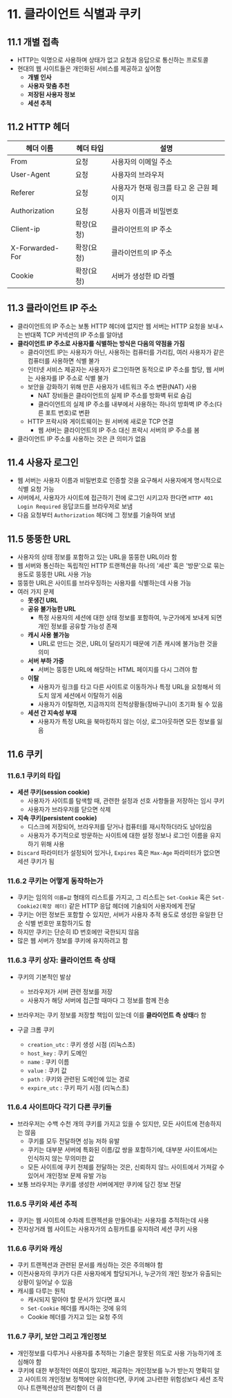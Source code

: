 # 11. 클라이언트 식별과 쿠키

## 11.1 개별 접촉

- HTTP는 익명으로 사용하며 상태가 없고 요청과 응답으로 통신하는 프로토콜
- 현대의 웹 사이트들은 개인화된 서비스를 제공하고 싶어함
  - **개별 인사**
  - **사용자 맞춤 추천**
  - **저장된 사용자 정보**
  - **세션 추적**

## 11.2 HTTP 헤더

| 헤더 이름       | 헤더 타입  | 설명                                     |
| --------------- | ---------- | ---------------------------------------- |
| From            | 요청       | 사용자의 이메일 주소                     |
| User-Agent      | 요청       | 사용자의 브라우저                        |
| Referer         | 요청       | 사용자가 현재 링크를 타고 온 근원 페이지 |
| Authorization   | 요청       | 사용자 이름과 비밀번호                   |
| Client-ip       | 확장(요청) | 클라이언트의 IP 주소                     |
| X-Forwarded-For | 확장(요청) | 클라이언트의 IP 주소                     |
| Cookie          | 확장(요청) | 서버가 생성한 ID 라벨                    |

## 11.3 클라이언트 IP 주소

- 클라이언트의 IP 주소는 보통 HTTP 헤더에 없지만 웹 서버는 HTTP 요청을 보내ㅅ는 반대쪽 TCP 커넥션의 IP 주소를 알아냄
- **클라이언트 IP 주소로 사용자를 식별하는 방식은 다음의 약점을 가짐**
  - 클라이언트 IP는 사용자가 아닌, 사용하는 컴퓨터를 가리킴, 여러 사용자가 같은 컴퓨터를 사용하면 식별 불가
  - 인터넷 서비스 제공자는 사용자가 로그인하면 동적으로 IP 주소를 할당, 웹 서버는 사용자를 IP 주소로 식별 불가
  - 보안을 강화하기 위해 만흔 사용자가 네트워크 주소 변환(NAT) 사용
    - NAT 장비들은 클라이언트의 실제 IP 주소를 방화벽 뒤로 숨김
    - 클라이언트의 실제 IP 주소를 내부에서 사용하는 하나의 방화벽 IP 주소(다른 포트 번호)로 변환
  - HTTP 프락시와 게이트웨이는 원 서버에 새로운 TCP 연결
    - 웹 서버는 클라이언트의 IP 주소 대신 프락시 서버의 IP 주소를 봄
- 클라이언트 IP 주소를 사용하는 것은 큰 의미가 없음

## 11.4 사용자 로그인

- 웹 서버는 사용자 이름과 비밀번호로 인증할 것을 요구해서 사용자에게 명시적으로 식별 요청 가능
- 서버에서, 사용자가 사이트에 접근하기 전에 로그인 시키고자 한다면 `HTTP 401 Login Required` 응답코드를 브라우저로 보냄
- 다음 요청부터 `Authorization` 헤더에 그 정보를 기술하여 보냄

## 11.5 뚱뚱한 URL

- 사용자의 상태 정보를 포함하고 있는 URL을 뚱뚱한 URL이라 함
- 웹 서버와 통신하는 독립적인 HTTP 트랜젝션을 하나의 '세션' 혹은 '방문'으로 묶는 용도로 뚱뚱한 URL 사용 가능
- 뚱뚱한 URL은 사이트를 브라우징하는 사용자를 식별하는데 사용 가능
- 여러 가지 문제
  - **못생긴 URL**
  - **공유 불가능한 URL**
    - 특정 사용자의 세션에 대한 상태 정보를 포함하여, 누군가에게 보내게 되면 개인 정보를 공유할 가능성 존재
  - **캐시 사용 불가능**
    - URL로 만드는 것은, URL이 달라지기 때문에 기존 캐시에 불가능한 것을 의미
  - **서버 부하 가중**
    - 서버는 뚱뚱한 URL에 해당하는 HTML 페이지를 다시 그려야 함
  - **이탈**
    - 사용자가 링크를 타고 다른 사이트로 이동하거나 특정 URL을 요청해서 의도치 않게 세션에서 이탈하기 쉬움
    - 사용자가 이탈하면, 지금까지의 진척상황들(장바구니)이 초기화 될 수 있음
  - **세션 간 지속성 부재**
    - 사용자가 특정 URL을 북마킹하지 않는 이상, 로그아웃하면 모든 정보를 잃음

## 11.6 쿠키

### 11.6.1 쿠키의 타입

- **세션 쿠키(session cookie)**
  - 사용자가 사이트를 탐색할 때, 관련한 설정과 선호 사항들을 저장하는 임시 쿠키
  - 사용자가 브라우저를 닫으면 삭제
- **지속 쿠키(persistent cookie)**
  - 디스크에 저장되어, 브라우저를 닫거나 컴퓨터를 재시작하더라도 남아있음
  - 사용자가 주기적으로 방문하는 사이트에 대한 설정 정보나 로그인 이름을 유지하기 위해 사용
- `Discard` 파라미터가 설정되어 있거나, `Expires` 혹은 `Max-Age` 파라미터가 없으면 세션 쿠키가 됨

### 11.6.2 쿠키는 어떻게 동작하는가

- 쿠키는 임의의 `이름=값` 형태의 리스트를 가지고, 그 리스트는 `Set-Cookie` 혹은 `Set-Cookie2(확장 헤더)` 같은 HTTP 응답 헤더에 기술되어 사용자에게 전달
- 쿠키는 어떤 정보든 포함할 수 있지만, 서버가 사용자 추적 용도로 생성한 유일한 단순 식별 번호만 포함하기도 함
- 하지만 쿠키는 단순히 ID 번호에만 국한되지 않음
- 많은 웹 서버가 정보를 쿠키에 유지하려고 함

### 11.6.3 쿠키 상자: 클라이언트 측 상태

- 쿠키의 기본적인 발상
  - 브라우저가 서버 관련 정보를 저장
  - 사용자가 해당 서버에 접근할 때마다 그 정보를 함께 전송
- 브라우저는 쿠키 정보를 저장할 책임이 있는데 이를 **클라이언트 측 상태**라 함

- 구글 크롬 쿠키
  - `creation_utc` : 쿠키 생성 시점 (리눅스초)
  - `host_key` : 쿠키 도메인
  - `name` : 쿠키 이름
  - `value` : 쿠키 값
  - `path` : 쿠키와 관련된 도메인에 있는 경로
  - `expire_utc` : 쿠키 파기 시점 (리눅스초)

### 11.6.4 사이트마다 각기 다른 쿠키들

- 브라우저는 수백 수천 개의 쿠키를 가지고 있을 수 있지만, 모든 사이트에 전송하지는 않음
  - 쿠키를 모두 전달하면 성능 저하 유발
  - 쿠키는 대부분 서버에 특화된 이름/값 쌍을 포함하기에, 대부분 사이트에서는 인식하지 않는 무의미한 값
  - 모든 사이트에 쿠키 전체를 전달하는 것은, 신뢰하지 않느 사이트에서 가져갈 수 있어서 개인정보 문제 유발 가능
- 보통 브라우저는 쿠키를 생성한 서버에게만 쿠키에 담긴 정보 전달

### 11.6.5 쿠키와 세션 추적

- 쿠키는 웹 사이트에 수차례 트랜젝션을 만들어내는 사용자를 추적하는데 사용
- 전자상거래 웹 사이트는 사용자가의 쇼핑카트를 유지하려 세션 쿠키 사용

### 11.6.6 쿠키와 캐싱

- 쿠키 트랜젝션과 관련된 문서를 캐싱하는 것은 주의해야 함
- 이전사용자의 쿠키가 다른 사용자에게 할당되거나, 누군가의 개인 정보가 유출되는 상황이 일어날 수 있음
- 캐시를 다루는 원칙
  - 캐시되지 말아야 할 문서가 있다면 표시
  - `Set-Cookie` 헤더를 캐시하는 것에 유의
  - Cookie 헤더를 가지고 있는 요청 주의

### 11.6.7 쿠키, 보안 그리고 개인정보

- 개인정보를 다루거나 사용자를 추적하는 기술은 잘못된 의도로 사용 가능하기에 조심해야 함
- 쿠키에 대한 부정적인 여론이 많지만, 제공하는 개인정보를 누가 받는지 명확히 알고 사이트의 개인정보 정책에만 유의한다면, 쿠키에 고나련한 위험성보다 세션 조작이나 트랜젝션상의 편리함이 더 큼

